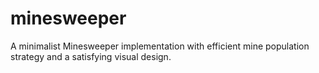 # minesweeper
A minimalist Minesweeper implementation with efficient mine population strategy and a satisfying visual design.
